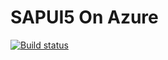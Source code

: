 # SAPUI5 On Azure

[![Build status](https://dev.azure.com/mapankra/SAPUI5onAzure/_apis/build/status/SAPUI5onAzure-Docker%20container-CI)](https://dev.azure.com/mapankra/SAPUI5onAzure/_build/latest?definitionId=-1)
